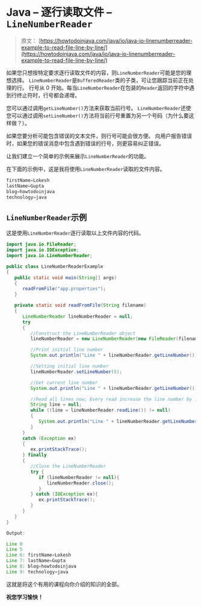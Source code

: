 # Java – 逐行读取文件 – `LineNumberReader`

> 原文： [https://howtodoinjava.com/java/io/java-io-linenumberreader-example-to-read-file-line-by-line/](https://howtodoinjava.com/java/io/java-io-linenumberreader-example-to-read-file-line-by-line/)

如果您只想按特定要求逐行读取文件的内容，则`LineNumberReader`可能是您的理想选择。 `LineNumberReader`是`BufferedReader`类的子类，可让您跟踪当前正在处理的行。 行号从 0 开始。每当`LineNumberReader`在包装的`Reader`返回的字符中遇到行终止符时，行号都会递增。

您可以通过调用`getLineNumber()`方法来获取当前行号。 `LineNumberReader`还使您可以通过调用`setLineNumber()`方法将当前行号重置为另一个号码（为什么要这样做？）。

如果您要分析可能包含错误的文本文件，则行号可能会很方便。 向用户报告错误时，如果您的错误消息中包含遇到错误的行号，则更容易纠正错误。

让我们建立一个简单的示例来展示`LineNumberReader`的功能。

在下面的示例中，这是我将使用`LineNumberReader`读取的文件内容。

```java
firstName=Lokesh
lastName=Gupta
blog=howtodoinjava
technology=java

```

## `LineNumberReader`示例

这是使用`LineNumberReader`逐行读取以上文件内容的代码。

```java
import java.io.FileReader;
import java.io.IOException;
import java.io.LineNumberReader;

public class LineNumberReaderExample
{
   public static void main(String[] args)
   {
      readFromFile("app.properties");
   }

   private static void readFromFile(String filename)
   {
      LineNumberReader lineNumberReader = null;
      try
      {
         //Construct the LineNumberReader object
         lineNumberReader = new LineNumberReader(new FileReader(filename));

         //Print initial line number 
         System.out.println("Line " + lineNumberReader.getLineNumber());

         //Setting initial line number
         lineNumberReader.setLineNumber(5);

         //Get current line number
         System.out.println("Line " + lineNumberReader.getLineNumber());

         //Read all lines now; Every read increase the line number by 1
         String line = null;
         while ((line = lineNumberReader.readLine()) != null)
         {
            System.out.println("Line " + lineNumberReader.getLineNumber() + ": " + line);
         }
      } 
      catch (Exception ex)
      {
         ex.printStackTrace();
      } finally
      {
         //Close the LineNumberReader
         try {
            if (lineNumberReader != null){
               lineNumberReader.close();
            }
         } catch (IOException ex){
            ex.printStackTrace();
         }
      }
   }
}

Output:

Line 0
Line 5
Line 6: firstName=Lokesh
Line 7: lastName=Gupta
Line 8: blog=howtodoinjava
Line 9: technology=java

```

这就是将这个有用的课程向你介绍的知识的全部。

**祝您学习愉快！**